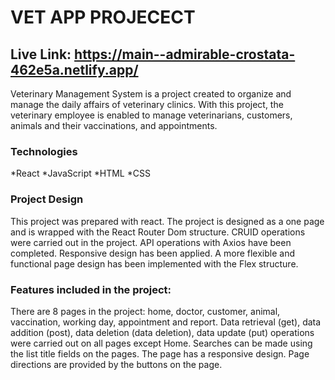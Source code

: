 # VET APP PROJECECT
## Live Link: https://main--admirable-crostata-462e5a.netlify.app/

Veterinary Management System is a project created to organize and manage the daily affairs of veterinary clinics. With this project, the veterinary employee is enabled to manage veterinarians, customers, animals and their vaccinations, and appointments.

### Technologies
*React
*JavaScript
*HTML
*CSS

### Project Design
This project was prepared with react.
The project is designed as a one page and is wrapped with the React Router Dom structure.
CRUID operations were carried out in the project.
API operations with Axios have been completed.
Responsive design has been applied.
A more flexible and functional page design has been implemented with the Flex structure.

### Features included in the project:
There are 8 pages in the project: home, doctor, customer, animal, vaccination, working day, appointment and report.
Data retrieval (get), data addition (post), data deletion (data deletion), data update (put) operations were carried out on all pages except Home.
Searches can be made using the list title fields on the pages.
The page has a responsive design.
Page directions are provided by the buttons on the page.
